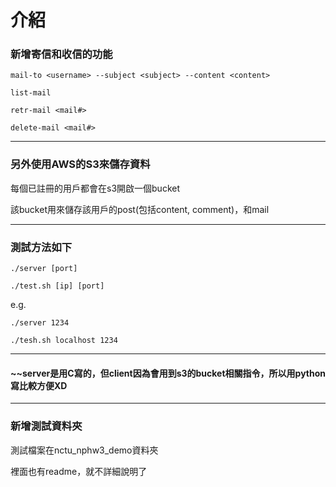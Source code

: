 # 介紹

### 新增寄信和收信的功能

`mail-to <username> --subject <subject> --content <content>`

`list-mail`

`retr-mail <mail#>`

`delete-mail <mail#>`

----------------------------------------

### 另外使用AWS的S3來儲存資料

每個已註冊的用戶都會在s3開啟一個bucket

該bucket用來儲存該用戶的post(包括content, comment)，和mail

--------------------------------------------

### 測試方法如下

`./server [port]`

`./test.sh [ip] [port]`

e.g.

`./server 1234`

`./tesh.sh localhost 1234`

---------------------------------------------

####  ~~server是用C寫的，但client因為會用到s3的bucket相關指令，所以用python寫比較方便XD
-----------------------------------------------

### 新增測試資料夾

測試檔案在nctu_nphw3_demo資料夾

裡面也有readme，就不詳細說明了
